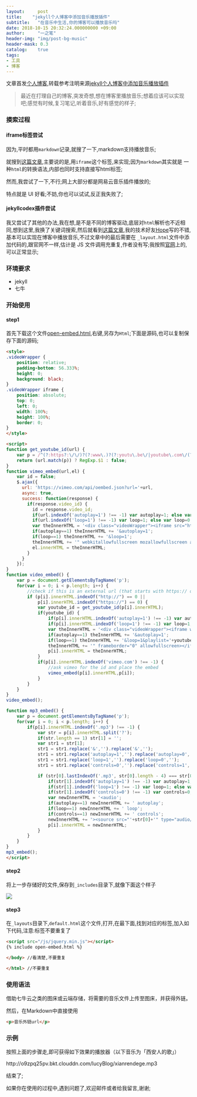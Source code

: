```yaml
---
layout:     post
title:    "jekyll个人博客中添加音乐播放插件"
subtitle:   "在音乐中生活,你的博客可以播放音乐吗"
date: 2018-10-15 20:32:24.000000000 +09:00
author:     "一之笔"
header-img: "img/post-bg-music"
header-mask: 0.3
catalog:    true
tags:
- 工具
- 博客
---
```


文章首发[个人博客](https://yizibi.github.io/),转载参考注明来源[jekyll个人博客中添加音乐播放插件]()

> 最近在打理自己的博客,突发奇想,想在博客里播放音乐;想着应该可以实现吧;感觉有时候,复习笔记,听着音乐,好有感觉的样子;

### 摸索过程

#### iframe标签尝试

因为,平时都用`markdown`记录,就搜了一下,markdown支持播放音乐;

就搜到[这篇文章](https://www.sunyazhou.com/2017/12/27/20171227markdown-audio/),主要说的是,用`iframe`这个标签,来实现;因为`markdown`其实就是 一种`html`的转换语法,内部也同时支持直接写html标签;

然而,我尝试了一下,不行;网上大部分都是网易云音乐插件播放的;

特点就是 UI 好看;不妨,你也可以试试,反正我失败了;

#### jekyllcodex插件尝试
我又尝试了其他的办法,我在想,是不是不同的博客驱动,底层对`html`解析也不近相同,想到这里,我换了关键词搜索,然后就看到[这篇文章](https://leohope.com/%E8%A7%A3%E9%97%AE%E9%A2%98/2018/06/04/music-player/),我的技术好友[Hope](https://leohope.com/)写的不错,基本可以实现在博客中播放音乐,不过文章中的最后需要在 `_layout.html`文件中添加代码的,跟官网不一样,估计是 JS 文件调用充重复,作者没有写;我按照[官网](https://jekyllcodex.org/without-plugin/open-embed/)上的,可以正常显示;

### 环境要求

* jekyll
* 七牛

### 开始使用

#### step1

首先下载这个文件[open-embed.html](https://raw.githubusercontent.com/jhvanderschee/jekyllcodex/gh-pages/_includes/open-embed.html),右键,另存为`Html`;下面是源码,也可以复制保存下面的源码;

```Html
<style>
.videoWrapper {
	position: relative;
	padding-bottom: 56.333%;
	height: 0;
    background: black;
}
.videoWrapper iframe {
	position: absolute;
	top: 0;
	left: 0;
	width: 100%;
	height: 100%;
    border: 0;
}    
</style>

<script>
function get_youtube_id(url) {
    var p = /^(?:https?:\/\/)?(?:www\.)?(?:youtu\.be\/|youtube\.com\/(?:embed\/|v\/|watch\?v=|watch\?.+&v=))((\w|-){11})(?:\S+)?$/;
    return (url.match(p)) ? RegExp.$1 : false;
}
function vimeo_embed(url,el) {
    var id = false;
    $.ajax({
      url: 'https://vimeo.com/api/oembed.json?url='+url,
      async: true,
      success: function(response) {
        if(response.video_id) {
          id = response.video_id;
          if(url.indexOf('autoplay=1') !== -1) var autoplay=1; else var autoplay=0;
          if(url.indexOf('loop=1') !== -1) var loop=1; else var loop=0;
          var theInnerHTML = '<div class="videoWrapper"><iframe src="https://player.vimeo.com/video/'+id+'/?byline=0&title=0&portrait=0';
          if(autoplay==1) theInnerHTML += '&autoplay=1';
          if(loop==1) theInnerHTML += '&loop=1';
          theInnerHTML += '" webkitallowfullscreen mozallowfullscreen allowfullscreen></iframe></div>'; 
          el.innerHTML = theInnerHTML;
        }
      }
    });
}
function video_embed() {
    var p = document.getElementsByTagName('p');
    for(var i = 0; i < p.length; i++) {
        //check if this is an external url (that starts with https:// or http://
        if (p[i].innerHTML.indexOf("http://") == 0 ||
            p[i].innerHTML.indexOf("https://") == 0) {
            var youtube_id = get_youtube_id(p[i].innerHTML);
            if(youtube_id) {
                if(p[i].innerHTML.indexOf('autoplay=1') !== -1) var autoplay=1; else var autoplay=0;
                if(p[i].innerHTML.indexOf('loop=1') !== -1) var loop=1; else var loop=0;
                var theInnerHTML = '<div class="videoWrapper"><iframe width="720" height="420" src="https://www.youtube.com/embed/' + youtube_id + '?rel=0&showinfo=0';
                if(autoplay==1) theInnerHTML += '&autoplay=1';
                if(loop==1) theInnerHTML += '&loop=1&playlist='+youtube_id+'&version=3';
                theInnerHTML += '" frameborder="0" allowfullscreen></iframe></div>';
                p[i].innerHTML = theInnerHTML;
            }
            if(p[i].innerHTML.indexOf('vimeo.com') !== -1) {
                //ask vimeo for the id and place the embed
                vimeo_embed(p[i].innerHTML,p[i]);
            }
        }
    }
}
video_embed();

function mp3_embed() {
    var p = document.getElementsByTagName('p');
    for(var i = 0; i < p.length; i++) {
        if(p[i].innerHTML.indexOf('.mp3') !== -1) {
            var str = p[i].innerHTML.split('?');
            if(str.length == 1) str[1] = '';
            var str1 = str[1];
            str1 = str1.replace('&','').replace('&','');
            str1 = str1.replace('autoplay=1','').replace('autoplay=0','');
            str1 = str1.replace('loop=1','').replace('loop=0','');
            str1 = str1.replace('controls=0','').replace('controls=1','');

            if (str[0].lastIndexOf('.mp3', str[0].length - 4) === str[0].length - 4 && str1.length == 0) {
                if(str[1].indexOf('autoplay=1') !== -1) var autoplay=1; else var autoplay=0;
                if(str[1].indexOf('loop=1') !== -1) var loop=1; else var loop=0;
                if(str[1].indexOf('controls=0') !== -1) var controls=0; else var controls=1;
                var newInnerHTML = '<audio';
                if(autoplay==1) newInnerHTML += ' autoplay';
                if(loop==1) newInnerHTML += ' loop';
                if(controls==1) newInnerHTML += ' controls';
                newInnerHTML += '><source src="'+str[0]+'" type="audio/mpeg">Your browser does not support the audio element.</audio>';
                p[i].innerHTML = newInnerHTML;
            }
        }
    }
}
mp3_embed();
</script>
```

#### step2

将上一步存储好的文件,保存到`_includes`目录下,就像下面这个样子

![](http://o9zpq25pv.bkt.clouddn.com/blog_openembed.png?imageMogr2/thumbnail/!70p)

#### step3

在`_layouts`目录下,`default.html`这个文件,打开,在最下面,找到对应的标签</body>,加入如下代码,注意:标签不要重复了

```Html
<script src="/js/jquery.min.js"></script>
{% include open-embed.html %}

</body> //看清楚,不要重复

</html> //不要重复

```

### 使用语法

借助七牛云之类的图床或云端存储，将需要的音乐文件上传至图床，并获得外链。

然后，在Markdown中直接使用

```Html
<p>音乐外链url</p>
```

### 示例
按照上面的步骤走,即可获得如下效果的播放器（以下音乐为「西安人的歌」）

<p>http://o9zpq25pv.bkt.clouddn.com/lucyBlog/xianrendege.mp3</p>

结束了;

如果你在使用的过程中,遇到问题了,欢迎邮件或者给我留言,谢谢;